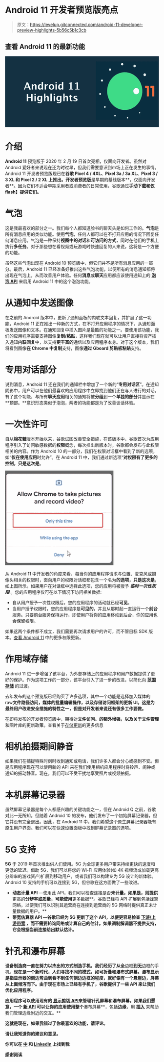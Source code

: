 # Android 11 开发者预览版亮点

> 原文：<https://levelup.gitconnected.com/android-11-developer-preview-highlights-5b56c5b1c3cb>

## 查看 Android 11 的最新功能

![](img/2b41fcb263426ef27ed406dab65f3ba2.png)

# 介绍

**Android 11** 预览版于 2020 年 2 月 19 日首次亮相，仅面向开发者。虽然对 Android 爱好者来说现在还为时过早，但我们需要意识到市场上正在发生的事情。Android 11 开发者预览版现已在**谷歌 Pixel 4 / 4XL、Pixel 3a / 3a XL、Pixel 3 / 3 XL 和 Pixel 2 / 2 XL 上推出。开发者预览版**是早期的基线版本**，仅面向开发者**。因为它们不适合早期采用者或消费者的日常使用，谷歌通过**手动下载和仅 flash】提供它们。**

# 气泡

这是我最喜欢的部分之一。我们每个人都知道脸书的聊天头是如何工作的。**气泡**是所有消息应用的类似功能。使用**气泡**，任何人都可以在不打开应用的情况下回复任何消息应用。气泡是一种保持**视图中的对话**和**可访问的方式**，同时在他们的手机上执行**多任务**。对于那些想在看视频或玩游戏时快速回复的人来说，这将是一个方便的功能。

虽然这些气泡出现在 Android 10 预览版中，但它们并不是所有消息应用的一部分。最后，Android 11 已经准备好推出这些气泡功能，以便所有的消息通知都将出现在气泡上，从而改善用户体验。任何**消息**或**聊天**应用都应该使用通知上的 [**泡泡 API**](https://developer.android.com/guide/topics/ui/bubbles) 来启用 Android 11 中的这个泡泡功能。

# 从通知中发送图像

在之前的 Android 版本中，更新了通知面板的内联文本回复，并扩展了这一功能，Android 11 正在推出一种新的方式，在不打开应用程序的情况下，从通知面板发送图像和文本。在通知回复中插入图片是最酷的功能之一。要使用该功能，我们的应用程序需要支持图像**复制/粘贴**，这样我们现在就可以让用户直接将资产插入通知**内联回复**中，以支持**更丰富的**通信以及应用程序本身。对于这个版本，我们将看到图像**在 **Chrome** 中复制**支持，图像**通过 **Gboard** 剪贴板粘贴**支持。

# **专用对话部分**

说到消息，Android 11 还在我们的通知栏中增加了一个新的“**专用对话区**”。在通知阴影中，用户可以在他们最喜欢的应用程序中立即找到他们正在与人进行的对话。有了这个功能，与所有**聊天应用**相关的通知将被**分组**到一个**单独的部分**并显示在**顶部。**意识形态类似于泡泡，两者的功能都是为了改善谈话体验。

# **一次性许可**

自从**棉花糖**版本开始以来，谷歌试图改善安全措施，在该版本中，谷歌首次为应用程序引入了访问敏感数据的**权限**概念，每次推出新版本时，谷歌都会发布与此权限相关的内容。作为 Android 10 的一部分，我们在权限对话框中看到了新的选项，如“**仅在使用应用**时允许”。在 Android 11 中，我们通过新选项“**对权限有了更多的控制，只是这次是**。

![](img/892f04873b578ec1370469d4eaa8acb3.png)

从 Android 11 中开发者的角度来看，每当你的应用程序请求与位置、麦克风或摄像头相关的权限时，面向用户的权限对话框都包含一个名为**的选项，只是这次是**，如上图所示。如果用户在对话框中选择此选项，您的应用将被授予 ***临时一次性权限*** 。您的应用程序仅可在以下情况下访问相关数据:

*   自从用户授予一次性权限后，您的应用程序的活动就已经**可见**。
*   当用户授予权限时，您的应用程序是**可见的**，并且从那时起一直运行一个**前台**服务。只要前台服务保持运行，即使用户将你的应用移动到后台，你的应用也会保留权限。

如果这两个条件都不成立，我们需要再次请求用户的许可，而不管目标 SDK 版本。[查看 Android 11](https://developer.android.com/preview/privacy/permissions) 中的更多权限更新。

# **作用域存储**

Android 11 进一步增强了该平台，为外部存储上的应用程序和用户数据提供了更好的保护。作为这项工作的一部分，该平台引入了进一步的改进，以简化向 [**范围存储**](https://developer.android.com/training/data-storage#scoped-storage) 的过渡。

去年发布的这个预览版已经购买了许多选项，其中一个功能是选择加入媒体的 raw**文件路径访问，媒体的批量编辑操作，以及存储访问框架的更新 UI。这是为最终用户改进安全措施的特性之一，但是对开发者来说还有很多工作要做。**

在即将发布的开发者预览版中，期待对**文件访问、**的额外增强，以及关于**文件管理**和图片库的更新政策。查看关于[存储更新](https://developer.android.com/preview/privacy/storage)的更多信息

# **相机拍摄期间静音**

如果我们在捕捉特殊时刻时收到通知或电话，我们许多人都会分心或感到不安。但是应用程序现在可以使用新的 API 来在我们使用相机应用程序时将铃声、闹钟或通知的振动静音。现在，我们可以不受干扰地享受照片或视频拍摄。

# 本机屏幕记录器

虽然屏幕记录器是每个人都感兴趣的关键功能之一，但在 Android Q 之前，谷歌对此一无所知。但随着 Android 10 的发布，他们发布了一个初始屏幕记录器，但它并没有完全退出。因此，在 Android 11 中，我们希望这个原生屏幕记录器能有原生用户界面。我们可以在快速设置面板中找到屏幕记录器的选项。

# 5G 支持

**5G** 于 2019 年首次推出供人们使用。5G 为全球更多用户带来持续更快的速度和更低的延迟。借助 5G，我们可以将您的 Wi-Fi 应用体验(如 4K 视频流或加载更高分辨率的游戏资产)扩展到移动用户，或者我们可以构建专为 5G 设计的新体验。Android 10 支持的手机可以连接到 5G，但谷歌在这方面做了一些改进。

*   **动态计量 API** —使用此 API，我们可以检查连接是否[](https://developer.android.com/reference/android/net/NetworkCapabilities.html#NET_CAPABILITY_NOT_METERED)**未计量，如果是，则提供**更高的**分辨率或质量，可能使用**更多数据**。谷歌已经将 API 扩展到包括蜂窝网络，以便我们可以识别其运营商在连接到运营商的 5G 网络时提供真正未计量数据的用户。**
*   ****带宽估算器 API** —谷歌已经为 5G 更新了这个 API，以便更容易检查 [**下游/上游带宽**](https://developer.android.com/reference/android/net/NetworkCapabilities.html#getLinkDownstreamBandwidthKbps()) ，而不需要轮询网络或计算自己的估计。如果调制解调器不提供支持，它会根据当前连接给出默认估计。**

# ****针孔和瀑布屏幕****

**设备制造商一直在努力以杰出的方式制造手机。我们经历了从全**边框**到无**边框的手机。**现在是一个新时代，人们寻找不同的模式，如可折叠和瀑布式屏幕。瀑布显示是指显示器的侧边弯曲到看不到任何侧边边框的程度，就好像有一个悬崖边，屏幕从上面倾泻而下。由于现在市场上已经有手机了，谷歌提供了一些 API 来让我们优化应用程序。**

**应用程序可以使用现有的 [**显示剪切 API**](https://developer.android.com/guide/topics/display-cutout)来管理针孔屏幕和瀑布屏幕。如果我们愿意，一个 [**新 API**](https://developer.android.com/reference/android/view/WindowManager.LayoutParams.html#LAYOUT_IN_DISPLAY_CUTOUT_MODE_ALWAYS) 可以让你的应用使用整个**瀑布屏幕**，包括**边缘**，用 [**插入**](https://developer.android.com/reference/android/view/DisplayCutout.html#getWaterfallInsets()) 来帮助我们管理边缘附近的交互。**

**这就是现在，如果我错过了你最喜欢的功能，请评论。**

**请让我知道你的建议和意见。**

**你可以在 [**中**](https://medium.com/@pavan.careers5208) 和 [**LinkedIn**](https://www.linkedin.com/in/satya-pavan-kumar-kantamani-61770a9b/) 上找到我**

**感谢阅读**